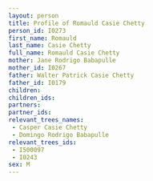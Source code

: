 ```yaml
---
layout: person
title: Profile of Romauld Casie Chetty
person_id: I0273
first_name: Romauld
last_name: Casie Chetty
full_name: Romauld Casie Chetty
mother: Jane Rodrigo Babapulle
mother_id: I0267
father: Walter Patrick Casie Chetty
father_id: I0179
children:
children_ids:
partners:
partner_ids:
relevant_trees_names:
 - Casper Casie Chetty
 - Domingo Rodrigo Babapulle
relevant_trees_ids:
 - I500097
 - I0243
sex: M
---
```


